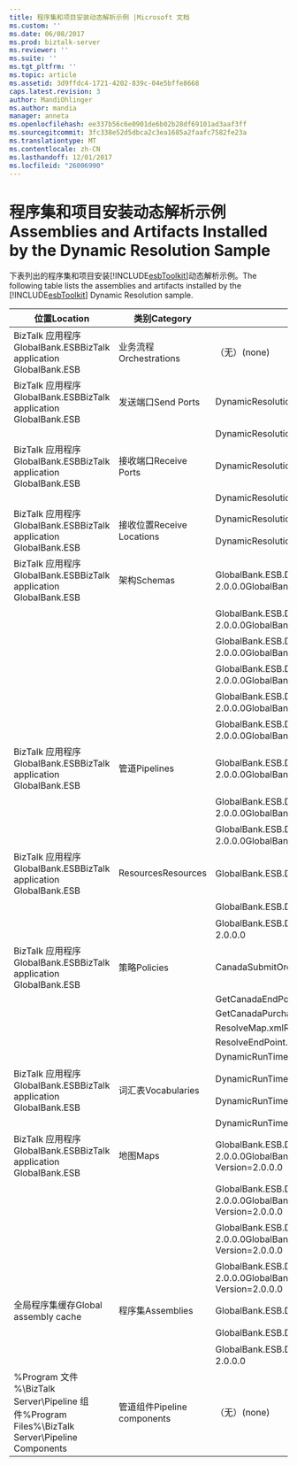 ```yaml
---
title: 程序集和项目安装动态解析示例 |Microsoft 文档
ms.custom: ''
ms.date: 06/08/2017
ms.prod: biztalk-server
ms.reviewer: ''
ms.suite: ''
ms.tgt_pltfrm: ''
ms.topic: article
ms.assetid: 3d9ffdc4-1721-4202-839c-04e5bffe8668
caps.latest.revision: 3
author: MandiOhlinger
ms.author: mandia
manager: anneta
ms.openlocfilehash: ee337b56c6e0901de6b02b28df69101ad3aaf3ff
ms.sourcegitcommit: 3fc338e52d5dbca2c3ea1685a2faafc7582fe23a
ms.translationtype: MT
ms.contentlocale: zh-CN
ms.lasthandoff: 12/01/2017
ms.locfileid: "26006990"
---
```

# <a name="assemblies-and-artifacts-installed-by-the-dynamic-resolution-sample"></a><span data-ttu-id="2118b-102">程序集和项目安装动态解析示例</span><span class="sxs-lookup"><span data-stu-id="2118b-102">Assemblies and Artifacts Installed by the Dynamic Resolution Sample</span></span>
<span data-ttu-id="2118b-103">下表列出的程序集和项目安装[!INCLUDE[esbToolkit](../includes/esbtoolkit-md.md)]动态解析示例。</span><span class="sxs-lookup"><span data-stu-id="2118b-103">The following table lists the assemblies and artifacts installed by the [!INCLUDE[esbToolkit](../includes/esbtoolkit-md.md)] Dynamic Resolution sample.</span></span>  
  
|<span data-ttu-id="2118b-104">位置</span><span class="sxs-lookup"><span data-stu-id="2118b-104">Location</span></span>|<span data-ttu-id="2118b-105">类别</span><span class="sxs-lookup"><span data-stu-id="2118b-105">Category</span></span>|<span data-ttu-id="2118b-106">名称和版本的组件</span><span class="sxs-lookup"><span data-stu-id="2118b-106">Name and version of the component</span></span>|  
|--------------|--------------|---------------------------------------|  
|<span data-ttu-id="2118b-107">BizTalk 应用程序 GlobalBank.ESB</span><span class="sxs-lookup"><span data-stu-id="2118b-107">BizTalk application GlobalBank.ESB</span></span>|<span data-ttu-id="2118b-108">业务流程</span><span class="sxs-lookup"><span data-stu-id="2118b-108">Orchestrations</span></span>|<span data-ttu-id="2118b-109">（无）</span><span class="sxs-lookup"><span data-stu-id="2118b-109">(none)</span></span>|  
|<span data-ttu-id="2118b-110">BizTalk 应用程序 GlobalBank.ESB</span><span class="sxs-lookup"><span data-stu-id="2118b-110">BizTalk application GlobalBank.ESB</span></span>|<span data-ttu-id="2118b-111">发送端口</span><span class="sxs-lookup"><span data-stu-id="2118b-111">Send Ports</span></span>|<span data-ttu-id="2118b-112">DynamicResolutionSolicitResp</span><span class="sxs-lookup"><span data-stu-id="2118b-112">DynamicResolutionSolicitResp</span></span>|  
|||<span data-ttu-id="2118b-113">DynamicResolutionOneWay</span><span class="sxs-lookup"><span data-stu-id="2118b-113">DynamicResolutionOneWay</span></span>|  
|<span data-ttu-id="2118b-114">BizTalk 应用程序 GlobalBank.ESB</span><span class="sxs-lookup"><span data-stu-id="2118b-114">BizTalk application GlobalBank.ESB</span></span>|<span data-ttu-id="2118b-115">接收端口</span><span class="sxs-lookup"><span data-stu-id="2118b-115">Receive Ports</span></span>|<span data-ttu-id="2118b-116">DynamicResolutionReqResp</span><span class="sxs-lookup"><span data-stu-id="2118b-116">DynamicResolutionReqResp</span></span>|  
|||<span data-ttu-id="2118b-117">DynamicResolution</span><span class="sxs-lookup"><span data-stu-id="2118b-117">DynamicResolution</span></span>|  
|<span data-ttu-id="2118b-118">BizTalk 应用程序 GlobalBank.ESB</span><span class="sxs-lookup"><span data-stu-id="2118b-118">BizTalk application GlobalBank.ESB</span></span>|<span data-ttu-id="2118b-119">接收位置</span><span class="sxs-lookup"><span data-stu-id="2118b-119">Receive Locations</span></span>|<span data-ttu-id="2118b-120">DynamicResolutionReqResp_SOAP</span><span class="sxs-lookup"><span data-stu-id="2118b-120">DynamicResolutionReqResp_SOAP</span></span><br /><br /> <span data-ttu-id="2118b-121">DynamicResolution_FILE</span><span class="sxs-lookup"><span data-stu-id="2118b-121">DynamicResolution_FILE</span></span>|  
|<span data-ttu-id="2118b-122">BizTalk 应用程序 GlobalBank.ESB</span><span class="sxs-lookup"><span data-stu-id="2118b-122">BizTalk application GlobalBank.ESB</span></span>|<span data-ttu-id="2118b-123">架构</span><span class="sxs-lookup"><span data-stu-id="2118b-123">Schemas</span></span>|<span data-ttu-id="2118b-124">GlobalBank.ESB.DynamicResolution.Schemas.CNPurchaseOrderResponse 版本 2.0.0.0</span><span class="sxs-lookup"><span data-stu-id="2118b-124">GlobalBank.ESB.DynamicResolution.Schemas.CNPurchaseOrderResponse Version 2.0.0.0</span></span>|  
|||<span data-ttu-id="2118b-125">GlobalBank.ESB.DynamicResolution.Schemas.NAOrderDoc 版本 2.0.0.0</span><span class="sxs-lookup"><span data-stu-id="2118b-125">GlobalBank.ESB.DynamicResolution.Schemas.NAOrderDoc Version 2.0.0.0</span></span>|  
|||<span data-ttu-id="2118b-126">GlobalBank.ESB.DynamicResolution.Schemas.NAOrderResponse 版本 2.0.0.0</span><span class="sxs-lookup"><span data-stu-id="2118b-126">GlobalBank.ESB.DynamicResolution.Schemas.NAOrderResponse Version 2.0.0.0</span></span>|  
|||<span data-ttu-id="2118b-127">GlobalBank.ESB.DynamicResolution.Schemas.CNOrderDoc 版本 2.0.0.0</span><span class="sxs-lookup"><span data-stu-id="2118b-127">GlobalBank.ESB.DynamicResolution.Schemas.CNOrderDoc Version 2.0.0.0</span></span>|  
|||<span data-ttu-id="2118b-128">GlobalBank.ESB.DynamicResolution.Schemas.CNOrderResponse 版本 2.0.0.0</span><span class="sxs-lookup"><span data-stu-id="2118b-128">GlobalBank.ESB.DynamicResolution.Schemas.CNOrderResponse Version 2.0.0.0</span></span>|  
|||<span data-ttu-id="2118b-129">GlobalBank.ESB.DynamicResolution.Schemas.CNPurchaseOrderDoc 版本 2.0.0.0</span><span class="sxs-lookup"><span data-stu-id="2118b-129">GlobalBank.ESB.DynamicResolution.Schemas.CNPurchaseOrderDoc Version 2.0.0.0</span></span>|  
|<span data-ttu-id="2118b-130">BizTalk 应用程序 GlobalBank.ESB</span><span class="sxs-lookup"><span data-stu-id="2118b-130">BizTalk application GlobalBank.ESB</span></span>|<span data-ttu-id="2118b-131">管道</span><span class="sxs-lookup"><span data-stu-id="2118b-131">Pipelines</span></span>|<span data-ttu-id="2118b-132">GlobalBank.ESB.DynamicResolution.Pipelines.ESBReceiveSendXMLXML 版本 2.0.0.0</span><span class="sxs-lookup"><span data-stu-id="2118b-132">GlobalBank.ESB.DynamicResolution.Pipelines.ESBReceiveSendXMLXML Version 2.0.0.0</span></span>|  
|||<span data-ttu-id="2118b-133">GlobalBank.ESB.DynamicResolution.Pipelines.ESBReceiveXML 版本 2.0.0.0</span><span class="sxs-lookup"><span data-stu-id="2118b-133">GlobalBank.ESB.DynamicResolution.Pipelines.ESBReceiveXML Version 2.0.0.0</span></span>|  
|||<span data-ttu-id="2118b-134">GlobalBank.ESB.DynamicResolution.Pipelines.ESBPassThrough 版本 2.0.0.0</span><span class="sxs-lookup"><span data-stu-id="2118b-134">GlobalBank.ESB.DynamicResolution.Pipelines.ESBPassThrough Version 2.0.0.0</span></span>|  
|<span data-ttu-id="2118b-135">BizTalk 应用程序 GlobalBank.ESB</span><span class="sxs-lookup"><span data-stu-id="2118b-135">BizTalk application GlobalBank.ESB</span></span>|<span data-ttu-id="2118b-136">Resources</span><span class="sxs-lookup"><span data-stu-id="2118b-136">Resources</span></span>|<span data-ttu-id="2118b-137">GlobalBank.ESB.DynamicResolution.Pipelines 版本 2.0.0.0</span><span class="sxs-lookup"><span data-stu-id="2118b-137">GlobalBank.ESB.DynamicResolution.Pipelines Version 2.0.0.0</span></span>|  
|||<span data-ttu-id="2118b-138">GlobalBank.ESB.DynamicResolution.Schemas 版本 2.0.0.0</span><span class="sxs-lookup"><span data-stu-id="2118b-138">GlobalBank.ESB.DynamicResolution.Schemas Version 2.0.0.0</span></span>|  
|||<span data-ttu-id="2118b-139">GlobalBank.ESB.DynamicResolution.Transforms 版本 2.0.0.0</span><span class="sxs-lookup"><span data-stu-id="2118b-139">GlobalBank.ESB.DynamicResolution.Transforms Version 2.0.0.0</span></span>|  
|<span data-ttu-id="2118b-140">BizTalk 应用程序 GlobalBank.ESB</span><span class="sxs-lookup"><span data-stu-id="2118b-140">BizTalk application GlobalBank.ESB</span></span>|<span data-ttu-id="2118b-141">策略</span><span class="sxs-lookup"><span data-stu-id="2118b-141">Policies</span></span>|<span data-ttu-id="2118b-142">CanadaSubmitOrderMaps.xml</span><span class="sxs-lookup"><span data-stu-id="2118b-142">CanadaSubmitOrderMaps.xml</span></span>|  
|||<span data-ttu-id="2118b-143">GetCanadaEndPoint.xml</span><span class="sxs-lookup"><span data-stu-id="2118b-143">GetCanadaEndPoint.xml</span></span>|  
|||<span data-ttu-id="2118b-144">GetCanadaPurchaseEndPoint.xml</span><span class="sxs-lookup"><span data-stu-id="2118b-144">GetCanadaPurchaseEndPoint.xml</span></span>|  
|||<span data-ttu-id="2118b-145">ResolveMap.xml</span><span class="sxs-lookup"><span data-stu-id="2118b-145">ResolveMap.xml</span></span>|  
|||<span data-ttu-id="2118b-146">ResolveEndPoint.xml</span><span class="sxs-lookup"><span data-stu-id="2118b-146">ResolveEndPoint.xml</span></span>|  
|<span data-ttu-id="2118b-147">BizTalk 应用程序 GlobalBank.ESB</span><span class="sxs-lookup"><span data-stu-id="2118b-147">BizTalk application GlobalBank.ESB</span></span>|<span data-ttu-id="2118b-148">词汇表</span><span class="sxs-lookup"><span data-stu-id="2118b-148">Vocabularies</span></span>|<span data-ttu-id="2118b-149">DynamicRunTimeDocSpecs.xml</span><span class="sxs-lookup"><span data-stu-id="2118b-149">DynamicRunTimeDocSpecs.xml</span></span><br /><br /> <span data-ttu-id="2118b-150">DynamicRunTimeEndPoints.xml</span><span class="sxs-lookup"><span data-stu-id="2118b-150">DynamicRunTimeEndPoints.xml</span></span><br /><br /> <span data-ttu-id="2118b-151">DynamicRunTimeMapTypes.xml</span><span class="sxs-lookup"><span data-stu-id="2118b-151">DynamicRunTimeMapTypes.xml</span></span><br /><br /> <span data-ttu-id="2118b-152">DynamicRunTimeServiceActions.xml</span><span class="sxs-lookup"><span data-stu-id="2118b-152">DynamicRunTimeServiceActions.xml</span></span>|  
|<span data-ttu-id="2118b-153">BizTalk 应用程序 GlobalBank.ESB</span><span class="sxs-lookup"><span data-stu-id="2118b-153">BizTalk application GlobalBank.ESB</span></span>|<span data-ttu-id="2118b-154">地图</span><span class="sxs-lookup"><span data-stu-id="2118b-154">Maps</span></span>|<span data-ttu-id="2118b-155">GlobalBank.ESB.DynamicResolution.Transforms.SubmitPurchaseOrderResponseCN_To_SubmitOrderResponseNA 版本 = 2.0.0.0</span><span class="sxs-lookup"><span data-stu-id="2118b-155">GlobalBank.ESB.DynamicResolution.Transforms.SubmitPurchaseOrderResponseCN_To_SubmitOrderResponseNA Version=2.0.0.0</span></span>|  
|||<span data-ttu-id="2118b-156">GlobalBank.ESB.DynamicResolution.Transforms.SubmitOrderRequestNA_To_SubmitOrderRequestCN 版本 = 2.0.0.0</span><span class="sxs-lookup"><span data-stu-id="2118b-156">GlobalBank.ESB.DynamicResolution.Transforms.SubmitOrderRequestNA_To_SubmitOrderRequestCN Version=2.0.0.0</span></span>|  
|||<span data-ttu-id="2118b-157">GlobalBank.ESB.DynamicResolution.Transforms.SubmitOrderRequestNA_To_SubmitPurchaseOrderRequestCN 版本 = 2.0.0.0</span><span class="sxs-lookup"><span data-stu-id="2118b-157">GlobalBank.ESB.DynamicResolution.Transforms.SubmitOrderRequestNA_To_SubmitPurchaseOrderRequestCN Version=2.0.0.0</span></span>|  
|||<span data-ttu-id="2118b-158">GlobalBank.ESB.DynamicResolution.Transforms.SubmitOrderResponseCN_To_SubmitOrderResponseNA 版本 = 2.0.0.0</span><span class="sxs-lookup"><span data-stu-id="2118b-158">GlobalBank.ESB.DynamicResolution.Transforms.SubmitOrderResponseCN_To_SubmitOrderResponseNA Version=2.0.0.0</span></span>|  
|<span data-ttu-id="2118b-159">全局程序集缓存</span><span class="sxs-lookup"><span data-stu-id="2118b-159">Global assembly cache</span></span>|<span data-ttu-id="2118b-160">程序集</span><span class="sxs-lookup"><span data-stu-id="2118b-160">Assemblies</span></span>|<span data-ttu-id="2118b-161">GlobalBank.ESB.DynamicResolution.Pipelines 版本 2.0.0.0</span><span class="sxs-lookup"><span data-stu-id="2118b-161">GlobalBank.ESB.DynamicResolution.Pipelines Version 2.0.0.0</span></span>|  
|||<span data-ttu-id="2118b-162">GlobalBank.ESB.DynamicResolution.Schemas 版本 2.0.0.0</span><span class="sxs-lookup"><span data-stu-id="2118b-162">GlobalBank.ESB.DynamicResolution.Schemas Version 2.0.0.0</span></span>|  
|||<span data-ttu-id="2118b-163">GlobalBank.ESB.DynamicResolution.Transforms 版本 2.0.0.0</span><span class="sxs-lookup"><span data-stu-id="2118b-163">GlobalBank.ESB.DynamicResolution.Transforms Version 2.0.0.0</span></span>|  
|<span data-ttu-id="2118b-164">%Program 文件 %\\BizTalk Server\Pipeline 组件</span><span class="sxs-lookup"><span data-stu-id="2118b-164">%Program Files%\\BizTalk Server\Pipeline Components</span></span>|<span data-ttu-id="2118b-165">管道组件</span><span class="sxs-lookup"><span data-stu-id="2118b-165">Pipeline components</span></span>|<span data-ttu-id="2118b-166">（无）</span><span class="sxs-lookup"><span data-stu-id="2118b-166">(none)</span></span>|